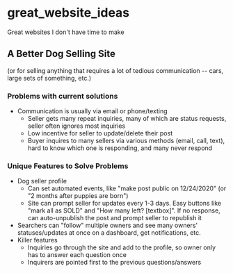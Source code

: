 # great_website_ideas
 Great websites I don't have time to make


## A Better Dog Selling Site
(or for selling anything that requires a lot of tedious communication -- cars, large sets of something, etc.)

### Problems with current solutions
- Communication is usually via email or phone/texting
    - Seller gets many repeat inquiries, many of which are status requests, seller often ignores most inquiries
    - Low incentive for seller to update/delete their post
    - Buyer inquires to many sellers via various methods (email, call, text), hard to know which one is responding, and many never respond
    
### Unique Features to Solve Problems
- Dog seller profile
    - Can set automated events, like "make post public on 12/24/2020" (or "2 months after puppies are born")
    - Site can prompt seller for updates every 1-3 days. Easy buttons like "mark all as SOLD" and "How many left? [textbox]". If no response, can auto-unpublish the post and prompt seller to republish it
- Searchers can "follow" multiple owners and see many owners' statuses/updates at once on a dashboard, get notifications, etc.
- Killer features
    - Inquiries go through the site and add to the profile, so owner only has to answer each question once
    - Inquirers are pointed first to the previous questions/answers
